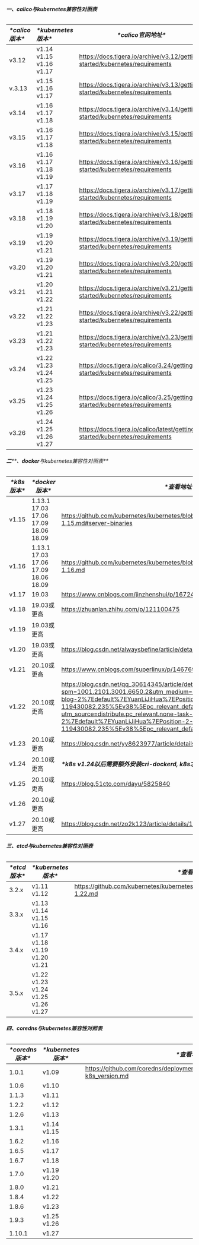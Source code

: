 ###### **一、calico与kubernetes兼容性对照表**

| ***\*calico版本\**** | ***\*kubernetes版本\****            | ***\*calico官网地址\****                                     |
| :------------------- | :---------------------------------- | ------------------------------------------------------------ |
| v3.12                | v1.14<br>v1.15<br/>v1.16<br/>v1.17  | https://docs.tigera.io/archive/v3.12/getting-started/kubernetes/requirements |
| v.3.13               | v1.15<br/>v1.16<br/>v1.17           | https://docs.tigera.io/archive/v3.13/getting-started/kubernetes/requirements |
| v3.14                | v1.16<br/>v1.17<br/>v1.18           | https://docs.tigera.io/archive/v3.14/getting-started/kubernetes/requirements |
| v3.15                | v1.16<br/>v1.17<br/>v1.18           | https://docs.tigera.io/archive/v3.15/getting-started/kubernetes/requirements |
| v3.16                | v1.16<br/>v1.17<br/>v1.18<br/>v1.19 | https://docs.tigera.io/archive/v3.16/getting-started/kubernetes/requirements |
| v3.17                | v1.17<br/>v1.18<br/>v1.19           | https://docs.tigera.io/archive/v3.17/getting-started/kubernetes/requirements |
| v3.18                | v1.18<br/>v1.19<br/>v1.20           | https://docs.tigera.io/archive/v3.18/getting-started/kubernetes/requirements |
| v3.19                | v1.19<br/>v1.20<br/>v1.21           | https://docs.tigera.io/archive/v3.19/getting-started/kubernetes/requirements |
| v3.20                | v1.19<br/>v1.20<br/>v1.21           | https://docs.tigera.io/archive/v3.20/getting-started/kubernetes/requirements |
| v3.21                | v1.20<br/>v1.21<br/>v1.22           | https://docs.tigera.io/archive/v3.21/getting-started/kubernetes/requirements |
| v3.22                | v1.21<br/>v1.22<br/>v1.23           | https://docs.tigera.io/archive/v3.22/getting-started/kubernetes/requirements |
| v3.23                | v1.21<br/>v1.22<br/>v1.23           | https://docs.tigera.io/archive/v3.23/getting-started/kubernetes/requirements |
| v3.24                | v1.22<br/>v1.23<br/>v1.24<br/>v1.25 | https://docs.tigera.io/calico/3.24/getting-started/kubernetes/requirements |
| v3.25                | v1.23<br/>v1.24<br/>v1.25<br/>v1.26 | https://docs.tigera.io/calico/3.25/getting-started/kubernetes/requirements |
| v3.26                | v1.24<br/>v1.25<br/>v1.26<br/>v1.27 | https://docs.tigera.io/calico/latest/getting-started/kubernetes/requirements |

###### **二****、****docker****与kubernetes兼容性对照表**

| ***\*k8s版本\**** | ***\*docker版本\****                                     | ***\*查看地址\****                                           |
| ----------------- | -------------------------------------------------------- | ------------------------------------------------------------ |
| v1.15             | 1.13.1<br/>17.03<br/>17.06<br/>17.09<br/>18.06<br/>18.09 | https://github.com/kubernetes/kubernetes/blob/master/CHANGELOG/CHANGELOG-1.15.md#server-binaries |
| v1.16             | 1.13.1<br/>17.03<br/>17.06<br/>17.09<br/>18.06<br/>18.09 | https://github.com/kubernetes/kubernetes/blob/master/CHANGELOG/CHANGELOG-1.16.md |
| v1.17             | 19.03                                                    | https://www.cnblogs.com/jinzhenshui/p/16724379.html          |
| v1.18             | 19.03或更高                                              | https://zhuanlan.zhihu.com/p/121100475                       |
| v1.19             | 19.03或更高                                              |                                                              |
| v1.20             | 19.03或更高                                              | https://blog.csdn.net/alwaysbefine/article/details/119658708 |
| v1.21             | 20.10或更高                                              | https://www.cnblogs.com/superlinux/p/14676959.html           |
| v1.22             | 20.10或更高                                              | https://blog.csdn.net/qq_30614345/article/details/131334199?spm=1001.2101.3001.6650.2&utm_medium=distribute.pc_relevant.none-task-blog-2%7Edefault%7EYuanLiJiHua%7EPosition-2-131334199-blog-119430082.235%5Ev38%5Epc_relevant_default_base&depth_1-utm_source=distribute.pc_relevant.none-task-blog-2%7Edefault%7EYuanLiJiHua%7EPosition-2-131334199-blog-119430082.235%5Ev38%5Epc_relevant_default_base&utm_relevant_index=3 |
| v1.23             | 20.10或更高                                              | https://blog.csdn.net/yy8623977/article/details/124685772    |
| v1.24             | 20.10或更高                                              | ***\*k8s v1.24以后需要额外安装cri-dockerd, k8s才能够正常识别到Docker。\**** |
| v1.25             | 20.10或更高                                              | https://blog.51cto.com/dayu/5825840                          |
| v1.26             | 20.10或更高                                              |                                                              |
| v1.27             | 20.10或更高                                              | https://blog.csdn.net/zo2k123/article/details/130328617      |

###### **三、etcd与kubernetes兼容性对照表**

| ***\*etcd版本\**** | ***\*kubernetes版本\****                                | ***\*查看地址\****                                           |
| ------------------ | ------------------------------------------------------- | ------------------------------------------------------------ |
| 3.2.x              | v1.11<br/>v1.12                                         | https://github.com/kubernetes/kubernetes/blob/master/CHANGELOG/CHANGELOG-1.22.md |
| 3.3.x              | v1.13<br/>v1.14<br/>v1.15<br/>v1.16                     |                                                              |
| 3.4.x              | v1.17<br/>v1.18<br/>v1.19<br/>v1.20<br/>v1.21           |                                                              |
| 3.5.x              | v1.22<br/>v1.23<br/>v1.24<br/>v1.25<br/>v1.26<br/>v1.27 |                                                              |

###### **四、coredns与kubernetes兼容性对照表**

| ***\*coredns版本\**** | ***\*kubernetes版本\**** | ***\*查看地址\****                                           |
| --------------------- | ------------------------ | ------------------------------------------------------------ |
| 1.0.1                 | v1.09                    | https://github.com/coredns/deployment/blob/master/kubernetes/CoreDNS-k8s_version.md |
| 1.0.6                 | v1.10                    |                                                              |
| 1.1.3                 | v1.11                    |                                                              |
| 1.2.2                 | v1.12                    |                                                              |
| 1.2.6                 | v1.13                    |                                                              |
| 1.3.1                 | v1.14<br/>v1.15          |                                                              |
| 1.6.2                 | v1.16                    |                                                              |
| 1.6.5                 | v1.17                    |                                                              |
| 1.6.7                 | v1.18                    |                                                              |
| 1.7.0                 | v1.19<br/>v1.20          |                                                              |
| 1.8.0                 | v1.21                    |                                                              |
| 1.8.4                 | v1.22                    |                                                              |
| 1.8.6                 | v1.23                    |                                                              |
| 1.9.3                 | v1.25<br/>v1.26          |                                                              |
| 1.10.1                | v1.27                    |                                                              |

 

 